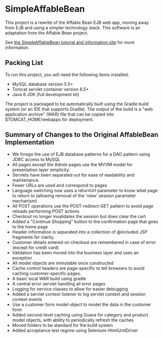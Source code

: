 # SimpleAffableBean
This project is a rewrite of the Affable Bean EJB web app, moving away from EJB and using a simpler technology stack.
This software is an adaptation from the Affable Bean project.  

See [the SimpleAffableBean tutorial and information site](http://simpleaffablebean.info)
for more information.

## Packing List

To run this project, you will need the following items installed:

* MySQL database version 5.5+
* Tomcat servlet container version 8.5+
* Java 8 JDK (full development kit)

The project is packaged to be automatically built using the Gradle build system (or an IDE that supports Gradle). 
The output of the build is a "web application archive" (WAR) file that can be copied into $TOMCAT_HOME/webapps for deployment.


## Summary of Changes to the Original AffableBean Implementation
- We forego the use of EJB database patterns for a DAO pattern using JDBC access to MySQL
- All pages except the Admin pages use the MVVM model for presentation layer simplicity.
- Servlets have been separated out for ease of readability and maintenance. 
- Fewer URLs are used and correspond to pages
- Language switching now uses a returnUrl parameter to know what page to return to (allowing removal of the 'view' session parameter mechanism)
- All POST operations use the POST-redirect-GET pattern to avoid page reloads performing POST actions
- Checkout no longer invalidates the session but does clear the cart
- Added a "Continue Shopping" button to the confirmation page that goes to the home page
- Header information is separated into a collection of @included JSP fragments for clarity.
- Customer details entered on checkout are remembered in case of error (except for credit card)
- Validation has been moved into the business layer and uses an exception
- All model objects are immutable once constructed
- Cache control headers are page-specific to tell browsers to avoid caching customer-specific pages.
- A basic local WAR build using gradle
- A central error servlet handling all error pages
- Logging for service classes to allow for easier debugging
- Added a servlet context listener to log servlet context and session context events
- Use a customer form model object to model the data in the customer form
- Added second-level caching using Guava for category and product model objects, with ability to periodically refresh the caches 
- Moved folders to be standard for the build system
- Added acceptance test regime using Selenium-HtmlUnitDriver
